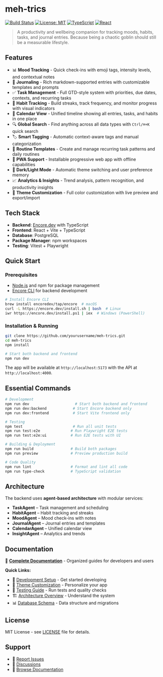 # meh-trics

[![Build Status](https://img.shields.io/badge/build-passing-brightgreen)]()
[![License: MIT](https://img.shields.io/badge/License-MIT-yellow.svg)]()
[![TypeScript](https://img.shields.io/badge/TypeScript-007ACC?logo=typescript&logoColor=white)]()
[![React](https://img.shields.io/badge/React-20232A?logo=react&logoColor=61DAFB)]()

> A productivity and wellbeing companion for tracking moods, habits, tasks, and journal entries. Because being a chaotic goblin should still be a measurable lifestyle.

## Features

- 📊 **Mood Tracking** - Quick check-ins with emoji tags, intensity levels, and contextual notes
- 📝 **Journaling** - Rich markdown-supported entries with customizable templates and prompts
- ✅ **Task Management** - Full GTD-style system with priorities, due dates, contexts, and recurring tasks
- 🎯 **Habit Tracking** - Build streaks, track frequency, and monitor progress with visual indicators
- 📅 **Calendar View** - Unified timeline showing all entries, tasks, and habits in one place
- 🔍 **Global Search** - Find anything across all data types with `Ctrl/⌘+K` quick search
- 🏷️ **Smart Tagging** - Automatic context-aware tags and manual categorization
- 🔄 **Routine Templates** - Create and manage recurring task patterns and daily routines
- 📱 **PWA Support** - Installable progressive web app with offline capabilities
- 🌙 **Dark/Light Mode** - Automatic theme switching and user preference memory
- 📈 **Analytics & Insights** - Trend analysis, pattern recognition, and productivity insights
- 🎨 **Theme Customization** - Full color customization with live preview and export/import

## Tech Stack

- **Backend**: [Encore.dev](https://encore.dev/) with TypeScript
- **Frontend**: React + Vite + TypeScript
- **Database**: PostgreSQL
- **Package Manager**: npm workspaces
- **Testing**: Vitest + Playwright

## Quick Start

### Prerequisites

- [Node.js](https://nodejs.org/) and npm for package management
- [Encore CLI](https://encore.dev/) for backend development

```bash
# Install Encore CLI
brew install encoredev/tap/encore  # macOS
curl -L https://encore.dev/install.sh | bash  # Linux
iwr https://encore.dev/install.ps1 | iex  # Windows (PowerShell)
```

### Installation & Running

```bash
git clone https://github.com/yourusername/meh-trics.git
cd meh-trics
npm install

# Start both backend and frontend
npm run dev
```

The app will be available at `http://localhost:5173` with the API at `http://localhost:4000`.

## Essential Commands

```bash
# Development
npm run dev                     # Start both backend and frontend
npm run dev:backend            # Start Encore backend only
npm run dev:frontend           # Start Vite frontend only

# Testing
npm test                       # Run all unit tests
npm run test:e2e              # Run Playwright E2E tests
npm run test:e2e:ui           # Run E2E tests with UI

# Building & Deployment
npm run build                 # Build both packages
npm run preview               # Preview production build

# Code Quality
npm run lint                  # Format and lint all code
npm run type-check            # TypeScript validation
```

## Architecture

The backend uses **agent-based architecture** with modular services:

- **TaskAgent** – Task management and scheduling
- **HabitAgent** – Habit tracking and streaks
- **MoodAgent** – Mood check-ins with notes
- **JournalAgent** – Journal entries and templates
- **CalendarAgent** – Unified calendar view
- **InsightAgent** – Analytics and trends

## Documentation

📖 **[Complete Documentation](docs/)** - Organized guides for developers and users

**Quick Links:**
- 🚀 [Development Setup](docs/DEVELOPMENT.md) - Get started developing
- 🎨 [Theme Customization](docs/THEME.md) - Personalize your app  
- 🧪 [Testing Guide](docs/TESTING.md) - Run tests and quality checks
- 🏗️ [Architecture Overview](docs/ARCHITECTURE.md) - Understand the system
- 📊 [Database Schema](docs/DATABASE.md) - Data structure and migrations

## License

MIT License - see [LICENSE](LICENSE) file for details.

## Support

- 🐛 [Report Issues](https://github.com/yourusername/meh-trics/issues)
- 💬 [Discussions](https://github.com/yourusername/meh-trics/discussions)
- 📖 [Browse Documentation](docs/)

